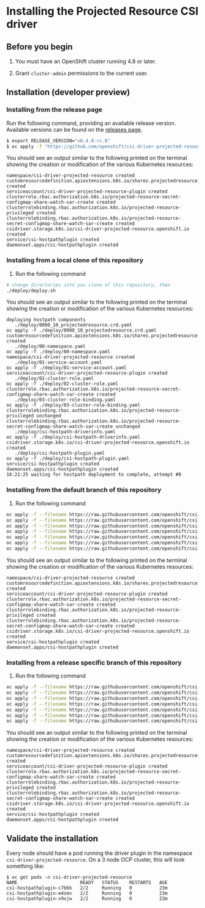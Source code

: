 # Installing the Projected Resource CSI driver

## Before you begin

1. You must have an OpenShift cluster running 4.8 or later.

1. Grant `cluster-admin` permissions to the current user.

## Installation (developer preview)

### Installing from the release page

Run the following command, providing an available release version.
Available versions can be found on the [releases page](https://github.com/openshift/csi-driver-projected-resource/releases).

```bash
$ export RELEASE_VERSION="v0.4.8-rc.0"
$ oc apply -f "https://github.com/openshift/csi-driver-projected-resource/releases/download/${RELEASE_VERSION}/release.yaml"
```

You should see an output similar to the following printed on the terminal showing the creation or modification of the various
Kubernetes resources:

```shell
namespace/csi-driver-projected-resource created
customresourcedefinition.apiextensions.k8s.io/shares.projectedresource.storage.openshift.io created
serviceaccount/csi-driver-projected-resource-plugin created
clusterrole.rbac.authorization.k8s.io/projected-resource-secret-configmap-share-watch-sar-create created
clusterrolebinding.rbac.authorization.k8s.io/projected-resource-privileged created
clusterrolebinding.rbac.authorization.k8s.io/projected-resource-secret-configmap-share-watch-sar-create created
csidriver.storage.k8s.io/csi-driver-projected-resource.openshift.io created
service/csi-hostpathplugin created
daemonset.apps/csi-hostpathplugin created
```

### Installing from a local clone of this repository

1. Run the following command

```bash
# change directories into you clone of this repository, then
./deploy/deploy.sh
```

You should see an output similar to the following printed on the terminal showing the creation or modification of the various
Kubernetes resources:

```shell
deploying hostpath components
   ./deploy/0000_10_projectedresource.crd.yaml
oc apply -f ./deploy/0000_10_projectedresource.crd.yaml
customresourcedefinition.apiextensions.k8s.io/shares.projectedresource.storage.openshift.io created
   ./deploy/00-namespace.yaml
oc apply -f ./deploy/00-namespace.yaml
namespace/csi-driver-projected-resource created
   ./deploy/01-service-account.yaml
oc apply -f ./deploy/01-service-account.yaml
serviceaccount/csi-driver-projected-resource-plugin created
   ./deploy/02-cluster-role.yaml
oc apply -f ./deploy/02-cluster-role.yaml
clusterrole.rbac.authorization.k8s.io/projected-resource-secret-configmap-share-watch-sar-create created
   ./deploy/03-cluster-role-binding.yaml
oc apply -f ./deploy/03-cluster-role-binding.yaml
clusterrolebinding.rbac.authorization.k8s.io/projected-resource-privileged unchanged
clusterrolebinding.rbac.authorization.k8s.io/projected-resource-secret-configmap-share-watch-sar-create unchanged
   ./deploy/csi-hostpath-driverinfo.yaml
oc apply -f ./deploy/csi-hostpath-driverinfo.yaml
csidriver.storage.k8s.io/csi-driver-projected-resource.openshift.io created
   ./deploy/csi-hostpath-plugin.yaml
oc apply -f ./deploy/csi-hostpath-plugin.yaml
service/csi-hostpathplugin created
daemonset.apps/csi-hostpathplugin created
16:21:25 waiting for hostpath deployment to complete, attempt #0
```

### Installing from the default branch of this repository

1. Run the following command

```bash
oc apply -f --filename https://raw.githubusercontent.com/openshift/csi-driver-projected-resource/master/deploy/00-namespace.yaml
oc apply -f --filename https://raw.githubusercontent.com/openshift/csi-driver-projected-resource/master/deploy/0000_10_projectedresource.crd.yaml
oc apply -f --filename https://raw.githubusercontent.com/openshift/csi-driver-projected-resource/master/deploy/01-service-account.yaml 
oc apply -f --filename https://raw.githubusercontent.com/openshift/csi-driver-projected-resource/master/deploy/02-cluster-role.yaml
oc apply -f --filename https://raw.githubusercontent.com/openshift/csi-driver-projected-resource/master/deploy/03-cluster-role-binding.yaml
oc apply -f --filename https://raw.githubusercontent.com/openshift/csi-driver-projected-resource/master/deploy/csi-hostpath-driverinfo.yaml
oc apply -f --filename https://raw.githubusercontent.com/openshift/csi-driver-projected-resource/master/deploy/csi-hostpath-plugin.yaml 
```

You should see an output similar to the following printed on the terminal showing the creation or modification of the various
Kubernetes resources:

```shell
namespace/csi-driver-projected-resource created
customresourcedefinition.apiextensions.k8s.io/shares.projectedresource.storage.openshift.io created
serviceaccount/csi-driver-projected-resource-plugin created
clusterrole.rbac.authorization.k8s.io/projected-resource-secret-configmap-share-watch-sar-create created
clusterrolebinding.rbac.authorization.k8s.io/projected-resource-privileged created
clusterrolebinding.rbac.authorization.k8s.io/projected-resource-secret-configmap-share-watch-sar-create created
csidriver.storage.k8s.io/csi-driver-projected-resource.openshift.io created
service/csi-hostpathplugin created
daemonset.apps/csi-hostpathplugin created
```


### Installing from a release specific branch of this repository

1. Run the following command

```bash
oc apply -f --filename https://raw.githubusercontent.com/openshift/csi-driver-projected-resource/release-4.8/deploy/00-namespace.yaml
oc apply -f --filename https://raw.githubusercontent.com/openshift/csi-driver-projected-resource/release-4.8/deploy/0000_10_projectedresource.crd.yaml
oc apply -f --filename https://raw.githubusercontent.com/openshift/csi-driver-projected-resource/release-4.8/deploy/01-service-account.yaml 
oc apply -f --filename https://raw.githubusercontent.com/openshift/csi-driver-projected-resource/release-4.8/deploy/02-cluster-role.yaml
oc apply -f --filename https://raw.githubusercontent.com/openshift/csi-driver-projected-resource/release-4.8/deploy/03-cluster-role-binding.yaml
oc apply -f --filename https://raw.githubusercontent.com/openshift/csi-driver-projected-resource/release-4.8/deploy/csi-hostpath-driverinfo.yaml
oc apply -f --filename https://raw.githubusercontent.com/openshift/csi-driver-projected-resource/release-4.8/deploy/csi-hostpath-plugin.yaml 
```

You should see an output similar to the following printed on the terminal showing the creation or modification of the various
Kubernetes resources:

```shell
namespace/csi-driver-projected-resource created
customresourcedefinition.apiextensions.k8s.io/shares.projectedresource.storage.openshift.io created
serviceaccount/csi-driver-projected-resource-plugin created
clusterrole.rbac.authorization.k8s.io/projected-resource-secret-configmap-share-watch-sar-create created
clusterrolebinding.rbac.authorization.k8s.io/projected-resource-privileged created
clusterrolebinding.rbac.authorization.k8s.io/projected-resource-secret-configmap-share-watch-sar-create created
csidriver.storage.k8s.io/csi-driver-projected-resource.openshift.io created
service/csi-hostpathplugin created
daemonset.apps/csi-hostpathplugin created
```


## Validate the installation

Every node should have a pod running the driver plugin in the namespace `csi-driver-projected-resource`.
On a 3 node OCP cluster, this will look something like:

```shell
$ oc get pods -n csi-driver-projected-resource
NAME                       READY   STATUS    RESTARTS   AGE
csi-hostpathplugin-c7bbk   2/2     Running   0          23m
csi-hostpathplugin-m4smv   2/2     Running   0          23m
csi-hostpathplugin-x9xjw   2/2     Running   0          23m
```
